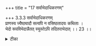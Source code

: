 +++
title = "17 सर्वाभेदाधिकरणम्"

+++
3.3.3 सर्वाभेदाधिकरणम्  
प्राणस्य ज्यैष्ठ्यादौ सत्यपि न वसिष्ठतादयः कथिताः ।  
भेदो रूपविभेदान्नैतत् स्युस्तेऽपि तदितराभेदात् ।। 23 ।।

<details><summary>टीका</summary>

3.3.3 सर्वाभेदाधिकरणम् The prima facie view is : in regard to the meditation on प्राण the छान्दोग्य and the बृहदारण्यक उपनिषद् mention attributes of being the oldest, best and the richest. But in the नौशीतकी उपनिषद् which too prescribes meditation upon प्राण the attributes of being the richest and so on are not mentioned. Hence there is difference between two meditations. This is not correct. The attributes of being the richest, etc, must be included in the injuction set forth in the नौशीतकी text too as the meditation is common to all the three उपनिषद्-s. Notes : 1. V.i.6. 2. VI. i.7
</details>

